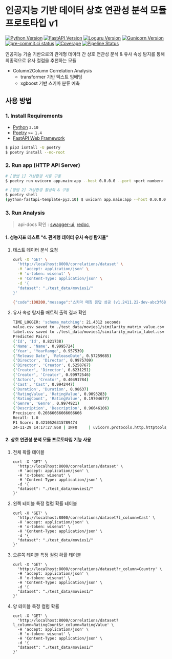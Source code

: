 # 인공지능 기반 데이터 상호 연관성 분석 모듈 프로토타입 v1

[![Python Version](https://img.shields.io/badge/python-3.10-blue)](https://www.python.org/downloads/)
[![FastAPI Version](https://img.shields.io/badge/fastapi-0.114.1-yellowgreen)](https://fastapi.tiangolo.com/release-notes/#01110)
[![Loguru Version](https://img.shields.io/badge/loguru-0.7.2-orange)](https://loguru.readthedocs.io/en/stable/project/changelog.html)
[![Gunicorn Version](https://img.shields.io/badge/gunicorn-23.0.0-red)](https://gunicorn.readthedocs.io/en/stable/project/changelog.html)
[![pre-commit.ci status](https://results.pre-commit.ci/badge/github/pre-commit/pre-commit/main.svg)](https://results.pre-commit.ci/latest/github/pre-commit/pre-commit/main)
[![Coverage](https://gitlab.com/wisenut-research/lab/starter/python-fastapi-template/badges/main/coverage.svg?job=coverage)](https://gitlab.com/wisenut-research/lab/starter/python-fastapi-template/-/graphs/main/charts)
[![Pipeline Status](https://gitlab.com/wisenut-research/lab/starter/python-fastapi-template/badges/main/pipeline.svg)](https://gitlab.com/wisenut-research/lab/starter/python-fastapi-template/commits/main)

인공지능 기술 기반으로의 관계형 데이터 간 상호 연관성 분석 & 유사 속성 탐지를 통해 최종적으로 유사 컬럼을 추천하는 모듈 

- Column2Column Correlation Analysis
  - transformer 기반 텍스트 임베딩 
  - xgboost 기반 스키마 분류 예측

## 사용 방법

### 1. Install Requirements

- [Python](https://www.python.org/) `3.10`
- [Poetry](https://python-poetry.org/) `>= 1.4`
- [FastAPI Web Framework](https://fastapi.tiangolo.com/ko/)

```bash
$ pip3 isntall -U poetry
$ poetry install --no-root
```

### 2. Run app (HTTP API Server)

```bash
# [방법 1] 가상환경 사용 구동
$ poetry run uvicorn app.main:app --host 0.0.0.0 --port <port number>
```

```bash
# [방법 2] 가상환경 활성화 & 구동
$ poetry shell
(python-fastapi-template-py3.10) $ uvicorn app.main:app --host 0.0.0.0 --port <port number>
```

### 3. Run Analysis

> api-docs 확인 : [swagger-ui](http://localhost:8000/docs), [redoc](http://localhost:8000/redoc), 


#### 1. 성능지표 테스트 "4. 관계형 데이터 유사 속성 탐지율" 

1. 테스트 데이터 분석 요청

    ```bash
    curl -X 'GET' \
      'http://localhost:8000/correlations/dataset' \
      -H 'accept: application/json' \
      -H 'x-token: wisenut' \
      -H 'Content-Type: application/json' \
      -d '{
      "dataset": "./test_data/movies1/"
    }'

    {"code":100200,"message":"스키마 매칭 응답 성공 (v1.2411.22-dev-abc3f68)","result":{"Id":{"Id":0.8217380046844482,"Name":0.05394599959254265,"Year":5.208406219026074e-05,"Release Date":0.0009153647115454078,"Director":0.0010792695684358478,"Creator":0.0009771406184881926,"Actors":0.0006888013449497521,"Cast":0.001676862477324903,"Language":0.0029903335962444544,"Country":0.0007220573606900871,"Duration":0.0002537824329920113,"RatingValue":9.103531920118257e-05,"RatingCount":0.0003362825373187661,"ReviewCount":0.0007847846136428416,"Genre":0.0018691543955355883,"Filming Locations":0.00290671456605196,"Description":0.0007282430306077003},"Name":{"Id":3.052955071325414e-05,"Name":0.9995723962783813,"Year":0.00019361772865522653,"Release Date":0.0013657029485329986,"Director":0.01127122063189745,"Creator":0.0014008446596562862,"Actors":0.00046347887837328017,"Cast":0.0014896171633154154,"Language":0.04516031593084335,"Country":0.0016668530879542232,"Duration":0.00018028056365437806,"RatingValue":0.0001518118951935321,"RatingCount":4.1030303691513836e-05,"ReviewCount":0.0008090435294434428,"Genre":0.007330780848860741,"Filming Locations":0.0018509943038225174,"Description":0.005690664052963257},"YearRange":{"Id":0.00436922162771225,"Name":0.00013897029566578567,"Year":0.9575390219688416,"Release Date":0.002025420544669032,"Director":0.0001938093191711232,"Creator":0.00020572073117364198,"Actors":7.017397729214281e-05,"Cast":5.153236634214409e-05,"Language":0.0001962737151188776,"Country":6.553788989549503e-05,"Duration":0.0013039689511060715,"RatingValue":0.012615401297807693,"RatingCount":0.0014080038527026772,"ReviewCount":0.00012808406609110534,"Genre":0.0002783218224067241,"Filming Locations":4.682549479184672e-05,"Description":5.9823716583196074e-05},"ReleaseDate":{"Id":4.3988748075207695e-05,"Name":0.0004804563941434026,"Year":0.00021084152103867382,"Release Date":0.5725968480110168,"Director":0.0006420650752261281,"Creator":0.0004223614523652941,"Actors":0.001404475886374712,"Cast":0.0014670686796307564,"Language":0.0006065178895369172,"Country":0.00016763694293331355,"Duration":0.03231149539351463,"RatingValue":0.00027057394618168473,"RatingCount":0.000584071094635874,"ReviewCount":0.1346752941608429,"Genre":0.0007916839676909149,"Filming Locations":0.0005418405053205788,"Description":0.00039876921800896525},"Director":{"Id":3.9240465412149206e-05,"Name":0.06240612640976906,"Year":0.0002112807851517573,"Release Date":0.0018261353252455592,"Director":0.9975708723068237,"Creator":0.6231250762939453,"Actors":0.04575466364622116,"Cast":0.006434077396988869,"Language":0.006229545921087265,"Country":0.0009941181633621454,"Duration":0.0002946749737020582,"RatingValue":8.297011663671583e-05,"RatingCount":9.834404045250267e-05,"ReviewCount":0.0011805781396105886,"Genre":0.003395728999748826,"Filming Locations":0.018577180802822113,"Description":0.012166243977844715},"Creator":{"Id":2.987227708217688e-05,"Name":0.09675154834985733,"Year":0.00028169501456432045,"Release Date":0.0039877016097307205,"Director":0.5258767008781433,"Creator":0.9997254610061646,"Actors":0.40491783618927,"Cast":0.02289573848247528,"Language":0.0104746725410223,"Country":0.009291469119489193,"Duration":0.0004893921432085335,"RatingValue":0.0001904487726278603,"RatingCount":9.832655632635579e-05,"ReviewCount":0.0018506946507841349,"Genre":0.005008992273360491,"Filming Locations":0.03865917772054672,"Description":0.009103789925575256},"Cast":{"Id":3.885919431922957e-05,"Name":0.0002939875703305006,"Year":0.00014920960529707372,"Release Date":0.0005800784565508366,"Director":0.00016739920829422772,"Creator":0.0003865573962684721,"Actors":0.02031378634274006,"Cast":0.9942446947097778,"Language":0.00012836283713113517,"Country":0.0001852402783697471,"Duration":0.0006317819934338331,"RatingValue":6.85519989929162e-05,"RatingCount":5.55861224711407e-05,"ReviewCount":0.0008515659137628973,"Genre":0.00018988325609825552,"Filming Locations":0.00030214383150450885,"Description":0.0023800204508006573},"Duration":{"Id":4.493341839406639e-05,"Name":0.0005943386349827051,"Year":0.0006364150322042406,"Release Date":0.008478881791234016,"Director":0.000879356695804745,"Creator":0.0004061192739754915,"Actors":0.0006966687506064773,"Cast":0.0006125947111286223,"Language":0.001383365597575903,"Country":0.00020104717987123877,"Duration":0.9863700270652771,"RatingValue":0.0040615033358335495,"RatingCount":0.0037582237273454666,"ReviewCount":0.039543889462947845,"Genre":0.0006751996115781367,"Filming Locations":0.0013078019255772233,"Description":0.0015837489627301693},"RatingValue":{"Id":0.00010135788033949211,"Name":0.0004052616422995925,"Year":0.0035882932133972645,"Release Date":0.0038791634142398834,"Director":0.0014018263900652528,"Creator":0.0015344171551987529,"Actors":0.00014429038856178522,"Cast":0.00017407501582056284,"Language":0.0005342532531358302,"Country":0.00012653683370444924,"Duration":0.02818167395889759,"RatingValue":0.909328281879425,"RatingCount":0.19704677164554596,"ReviewCount":0.09248288720846176,"Genre":0.0024344490375369787,"Filming Locations":0.000604783243034035,"Description":0.00074330426286906},"ContentRating":{"Id":2.9034988983767107e-05,"Name":0.04955875501036644,"Year":0.00012547709047794342,"Release Date":0.001171987853012979,"Director":0.002491129795089364,"Creator":0.002334138611331582,"Actors":0.002349401358515024,"Cast":0.0010756533592939377,"Language":0.027920782566070557,"Country":0.0006972092087380588,"Duration":0.0010913158766925335,"RatingValue":0.0017777500906959176,"RatingCount":0.0005571244983002543,"ReviewCount":0.000650404195766896,"Genre":0.0013202255358919501,"Filming Locations":0.01227619033306837,"Description":0.002353101037442684},"Genre":{"Id":3.417932748561725e-05,"Name":0.0139625184237957,"Year":0.0002900729305110872,"Release Date":0.00035055886837653816,"Director":0.005078299902379513,"Creator":0.03283953294157982,"Actors":0.0061468444764614105,"Cast":0.0017146384343504906,"Language":0.0102308988571167,"Country":0.02742442488670349,"Duration":0.00014344938972499222,"RatingValue":9.230187424691394e-05,"RatingCount":3.9787661080481485e-05,"ReviewCount":0.0003921401221305132,"Genre":0.9974920749664307,"Filming Locations":0.0028245842549949884,"Description":0.005605107173323631},"Url":{"Id":4.0422753954771906e-05,"Name":0.0007140616653487086,"Year":0.0004124702827539295,"Release Date":0.00038722832687199116,"Director":0.0008657780126668513,"Creator":0.0007469399715773761,"Actors":0.0008562869625166059,"Cast":0.000794732419308275,"Language":0.0002661400940269232,"Country":0.0013921348145231605,"Duration":0.0006780354888178408,"RatingValue":0.0002786901604849845,"RatingCount":4.553767939796671e-05,"ReviewCount":0.00019343645544722676,"Genre":0.00044842701754532754,"Filming Locations":0.0007738674175925553,"Description":0.0008254130370914936},"Description":{"Id":3.152578210574575e-05,"Name":0.0006519596208818257,"Year":7.278734119608998e-05,"Release Date":0.0018399842083454132,"Director":0.00028465932700783014,"Creator":0.0003795059456024319,"Actors":0.0003392226353753358,"Cast":0.0038062140811234713,"Language":0.0002691796107683331,"Country":0.0003016324480995536,"Duration":0.004470753949135542,"RatingValue":0.0002187520731240511,"RatingCount":0.00013566554116550833,"ReviewCount":0.0006733184563927352,"Genre":0.0001479548664065078,"Filming Locations":0.0004498195194173604,"Description":0.9664610624313354}},"description":"스키마 매칭 성 공"}

    ```

2. 유사 속성 탐지율 매트릭 출력 결과 확인 


    ```bash
    TIME_LOGGER: 'schema_matching': 21.4312 seconds
    value.csv saved to ./test_data/movies1/similarity_matrix_value.csv
    label.csv saved to ./test_data/movies1/similarity_matrix_label.csv
    Predicted Pairs:
    ('Id', 'Id', 0.821738)
    ('Name', 'Name', 0.9995724)
    ('Year', 'YearRange', 0.957539)
    ('Release Date', 'ReleaseDate', 0.57259685)
    ('Director', 'Director', 0.9975709)
    ('Director', 'Creator', 0.5258767)
    ('Creator', 'Director', 0.6231251)
    ('Creator', 'Creator', 0.99972546)
    ('Actors', 'Creator', 0.40491784)
    ('Cast', 'Cast', 0.9942447)
    ('Duration', 'Duration', 0.98637)
    ('RatingValue', 'RatingValue', 0.9093283)
    ('RatingCount', 'RatingValue', 0.19704677)
    ('Genre', 'Genre', 0.9974921)
    ('Description', 'Description', 0.96646106)
    Precision: 0.26666666666666666
    Recall: 1.0
    F1 Score: 0.4210526315789474
    24-11-29 14:17:27.868 | INFO     | uvicorn.protocols.http.httptools_impl:send:468 - 19348 31232  127.0.0.1:45133 - "GET /correlations/dataset HTTP/1.1" 200
    ```



#### 2. 상호 연관성 분석 모듈 프로토타입 기능 사용

1. 전체 확률 테이블

    ```shell
    curl -X 'GET' \
      'http://localhost:8000/correlations/dataset' \
      -H 'accept: application/json' \
      -H 'x-token: wisenut' \
      -H 'Content-Type: application/json' \
      -d '{
      "dataset": "./test_data/movies1/"
    }'
    ```

2. 왼쪽 테이블 특정 컬럼 확률 테이블

    ```shell
    curl -X 'GET' \
      'http://localhost:8000/correlations/dataset?l_column=Cast' \
      -H 'accept: application/json' \
      -H 'x-token: wisenut' \
      -H 'Content-Type: application/json' \
      -d '{
      "dataset": "./test_data/movies1/"
    }'
    ```

3. 오른쪽 테이블 특정 컬럼 확률 테이블

    ```shell
    curl -X 'GET' \
      'http://localhost:8000/correlations/dataset?r_column=Country' \
      -H 'accept: application/json' \
      -H 'x-token: wisenut' \
      -H 'Content-Type: application/json' \
      -d '{
      "dataset": "./test_data/movies1/"
    }'
    ```

4. 양 테이블 특정 컬럼 확률

    ```shell
    curl -X 'GET' \
      'http://localhost:8000/correlations/dataset?l_column=RatingCount&r_column=RatingValue' \
      -H 'accept: application/json' \
      -H 'x-token: wisenut' \
      -H 'Content-Type: application/json' \
      -d '{
      "dataset": "./test_data/movies1/"
    }'
    ```
